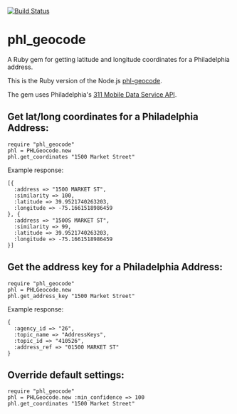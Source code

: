 [![Build Status](https://secure.travis-ci.org/mdb/phl_geocode.rb.png?branch=master)](https://travis-ci.org/mdb/phl_geocode.rb)

# phl_geocode

A Ruby gem for getting latitude and longitude coordinates for a Philadelphia address.

This is the Ruby version of the Node.js [phl-geocode](http://github.com/mdb/phl-geocode).

The gem uses Philadelphia's [311 Mobile Data Service API](http://services.phila.gov/ULRS311).

## Get lat/long coordinates for a Philadelphia Address:

    require "phl_geocode"
    phl = PHLGeocode.new
    phl.get_coordinates "1500 Market Street"

Example response:
    
    [{
      :address => "1500 MARKET ST",
      :similarity => 100,
      :latitude => 39.9521740263203,
      :longitude => -75.1661518986459
    }, {
      :address => "1500S MARKET ST",
      :similarity => 99,
      :latitude => 39.9521740263203,
      :longitude => -75.1661518986459
    }]

## Get the address key for a Philadelphia Address:

    require "phl_geocode"
    phl = PHLGeocode.new
    phl.get_address_key "1500 Market Street"

Example response:

    {
      :agency_id => "26",
      :topic_name => "AddressKeys",
      :topic_id => "410526",
      :address_ref => "01500 MARKET ST"
    }

## Override default settings:

    require "phl_geocode"
    phl = PHLGeocode.new :min_confidence => 100
    phl.get_coordinates "1500 Market Street"
